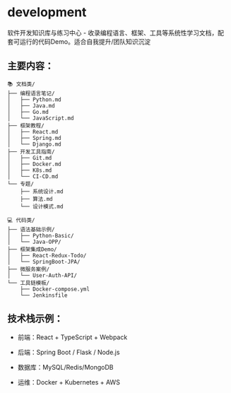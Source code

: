 # development
软件开发知识库与练习中心 - 收录编程语言、框架、工具等系统性学习文档，配套可运行的代码Demo。适合自我提升/团队知识沉淀

## 主要内容：

```text
📚 文档类/
├── 编程语言笔记/
│   ├── Python.md
│   ├── Java.md
│   ├── Go.md
│   └── JavaScript.md
├── 框架教程/
│   ├── React.md
│   ├── Spring.md
│   └── Django.md
├── 开发工具指南/
│   ├── Git.md
│   ├── Docker.md
│   ├── K8s.md
│   └── CI-CD.md
└── 专题/
    ├── 系统设计.md
    ├── 算法.md
    └── 设计模式.md

💻 代码类/
├── 语法基础示例/
│   ├── Python-Basic/
│   └── Java-OPP/
├── 框架集成Demo/
│   ├── React-Redux-Todo/
│   └── SpringBoot-JPA/
├── 微服务案例/
│   └── User-Auth-API/
└── 工具链模板/
    ├── Docker-compose.yml
    └── Jenkinsfile
```

## 技术栈示例：

- 前端：React + TypeScript + Webpack

- 后端：Spring Boot / Flask / Node.js

- 数据库：MySQL/Redis/MongoDB

- 运维：Docker + Kubernetes + AWS
